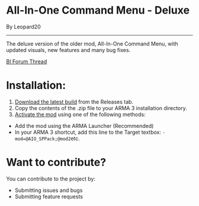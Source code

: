 # All-In-One Command Menu - Deluxe
By Leopard20
________
The deluxe version of the older mod, All-In-One Command Menu, with updated visuals, new features and many bug fixes.

[BI Forum Thread](https://forums.bohemia.net/forums/topic/224834-all-in-one-single-player-project/)

# Installation:
1. [Download the latest build](https://github.com/leopard20/All-In-One-Command-Menu/releases/latest) from the Releases tab. 
2. Copy the contents of the .zip file to your ARMA 3 installation directory.
3. [Activate the mod](http://www.armaholic.com/page.php?id=29755) using one of the following methods:
* Add the mod using the ARMA Launcher (Recommended)
* In your ARMA 3 shortcut, add this line to the Target textbox: `-mod=@AIO_SPPack;@mod2`etc.

# Want to contribute?
You can contribute to the project by:
* Submitting issues and bugs
* Submitting feature requests
